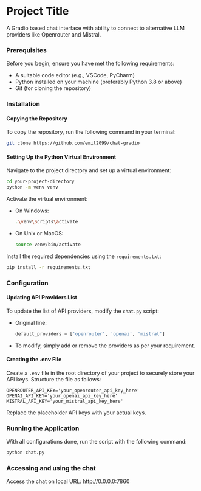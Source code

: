 
# Project Title

A Gradio based chat interface with ability to connect to alternative LLM providers like Openrouter and Mistral.

### Prerequisites

Before you begin, ensure you have met the following requirements:

- A suitable code editor (e.g., VSCode, PyCharm)
- Python installed on your machine (preferably Python 3.8 or above)
- Git (for cloning the repository)

### Installation

#### Copying the Repository

To copy the repository, run the following command in your terminal:

```bash
git clone https://github.com/emil2099/chat-gradio
```

#### Setting Up the Python Virtual Environment

Navigate to the project directory and set up a virtual environment:

```bash
cd your-project-directory
python -m venv venv
```

Activate the virtual environment:

- On Windows:
    ```bash
    .\venv\Scripts\activate
    ```

- On Unix or MacOS:
    ```bash
    source venv/bin/activate
    ```

Install the required dependencies using the `requirements.txt`:

```bash
pip install -r requirements.txt
```

### Configuration

#### Updating API Providers List

To update the list of API providers, modify the `chat.py` script:

- Original line:
    ```python
    default_providers = ['openrouter', 'openai', 'mistral']
    ```

- To modify, simply add or remove the providers as per your requirement.

#### Creating the .env File

Create a `.env` file in the root directory of your project to securely store your API keys. Structure the file as follows:

```plaintext
OPENROUTER_API_KEY='your_openrouter_api_key_here'
OPENAI_API_KEY='your_openai_api_key_here'
MISTRAL_API_KEY='your_mistral_api_key_here'
```

Replace the placeholder API keys with your actual keys.

### Running the Application

With all configurations done, run the script with the following command:

```bash
python chat.py
```

### Accessing and using the chat

Access the chat on local URL: http://0.0.0.0:7860